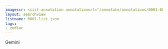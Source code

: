 ```yaml
---
imagescr: <iiif-annotation annotationurl="/annotate/annotations/0001-002.json" styling="image_only:true"></iiif-annotation>
layout: searchview
listname: 0001-list.json
tags:
- zodiac
---
```

Gemini